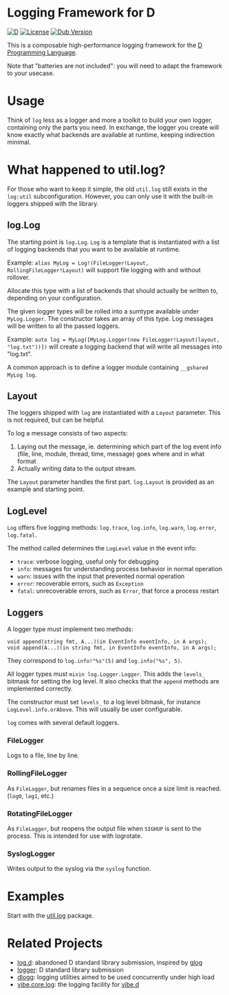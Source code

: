 # Logging Framework for D

[![D](https://github.com/funkwerk-mobility/log/actions/workflows/d.yml/badge.svg)](https://github.com/funkwerk-mobility/log/actions/workflows/d.yml)
[![License](https://img.shields.io/badge/license-BSL_1.0-blue.svg)](https://raw.githubusercontent.com/funkwerk-mobility/log/master/LICENSE_1_0.txt)
[![Dub Version](https://img.shields.io/dub/v/gamma.svg)](https://code.dlang.org/packages/log)

This is a composable high-performance logging framework for the
[D Programming Language](http://dlang.org).

Note that "batteries are not included": you will need to adapt the framework to your usecase.

# Usage

Think of `log` less as a logger and more a toolkit to build your own logger,
containing only the parts you need. In exchange, the logger you create will know
exactly what backends are available at runtime, keeping indirection minimal.

# What happened to util.log?

For those who want to keep it simple, the old `util.log` still exists in the `log:util` subconfiguration.
However, you can only use it with the built-in loggers shipped with the library.

## log.Log

The starting point is `log.Log`. `Log` is a template that is instantiated with a list of logging
backends that you want to be available at runtime.

Example: `alias MyLog = Log!(FileLogger!Layout, RollingFileLogger!Layout)` will support file logging with and
without rollover.

Allocate this type with a list of backends that should actually be written to, depending on your
configuration.

The given logger types will be rolled into a sumtype available under `MyLog.Logger`. The constructor takes
an array of this type. Log messages will be written to all the passed loggers.

Example: `auto log = MyLog([MyLog.Logger(new FileLogger!Layout(layout, "log.txt"))])` will create a logging
backend that will write all messages into "log.txt".

A common approach is to define a logger module containing `__gshared MyLog log`.

## Layout

The loggers shipped with `log` are instantiated with a `Layout` parameter.
This is not required, but can be helpful.

To log a message consists of two aspects:

1. Laying out the message, ie. determining which part of the log event info
  (file, line, module, thread, time, message) goes where and in what format
2. Actually writing data to the output stream.

The `Layout` parameter handles the first part. `log.Layout` is provided as an example and starting point.

## LogLevel

`Log` offers five logging methods: `log.trace`, `log.info`, `log.warn`, `log.error`, `log.fatal`.

The method called determines the `LogLevel` value in the event info:

- `trace`: verbose logging, useful only for debugging
- `info`: messages for understanding process behavior in normal operation
- `warn`: issues with the input that prevented normal operation
- `error`: recoverable errors, such as `Exception`
- `fatal`: unrecoverable errors, such as `Error`, that force a process restart

## Loggers

A logger type must implement two methods:

```
void append(string fmt, A...)(in EventInfo eventInfo, in A args);
void append(A...)(in string fmt, in EventInfo eventInfo, in A args);
```

They correspond to `log.info!"%s"(5)` and `log.info("%s", 5)`.

All logger types must `mixin log.Logger.Logger`. This adds the `levels_` bitmask for setting the log level.
It also checks that the `append` methods are implemented correctly.

The constructor must set `levels_` to a log level bitmask, for instance `LogLevel.info.orAbove`.
This will usually be user configurable.

`log` comes with several default loggers.

### FileLogger

Logs to a file, line by line.

### RollingFileLogger

As `FileLogger`, but renames files in a sequence once a size limit is reached. (`log0`, `log1`, etc.)

### RotatingFileLogger

As `FileLogger`, but reopens the output file when `SIGHUP` is sent to the process.
This is intended for use with logrotate.

### SyslogLogger

Writes output to the syslog via the `syslog` function.

# Examples

Start with the [util.log](subpackages/util/src/util/log.d) package.

# Related Projects

- [log.d](https://github.com/jsancio/log.d):
  abandoned D standard library submission, inspired by
  [glog](https://github.com/google/glog)
- [logger](https://github.com/burner/logger):
  D standard library submission
- [dlogg](https://github.com/NCrashed/dlogg):
  logging utilities aimed to be used concurrently under high load
- [vibe.core.log](https://github.com/vibe-d/vibe-core/blob/master/source/vibe/core/log.d):
  the logging facility for [vibe.d](https://vibed.org)
